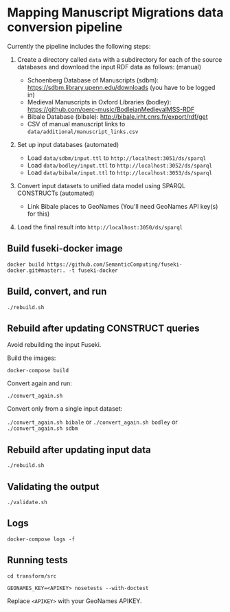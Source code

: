 # Mapping Manuscript Migrations data conversion pipeline

Currently the pipeline includes the following steps:

1. Create a directory called `data` with a subdirectory for each of the source databases and download the input RDF data as follows: (manual)
    * Schoenberg Database of Manuscripts (sdbm): https://sdbm.library.upenn.edu/downloads (you have to be logged in)
    * Medieval Manuscripts in Oxford Libraries (bodley): https://github.com/oerc-music/BodleianMedievalMSS-RDF
    * Bibale Database (bibale): http://bibale.irht.cnrs.fr/export/rdf/get
    * CSV of manual manuscript links to `data/additional/manuscript_links.csv`

2. Set up input databases (automated)
    * Load `data/sdbm/input.ttl` to `http://localhost:3051/ds/sparql`
    * Load `data/bodley/input.ttl` to `http://localhost:3052/ds/sparql`
    * Load `data/bibale/input.ttl` to `http://localhost:3053/ds/sparql`

3. Convert input datasets to unified data model using SPARQL CONSTRUCTs (automated)
    * Link Bibale places to GeoNames (You'll need GeoNames API key(s) for this)

4. Load the final result into `http://localhost:3050/ds/sparql`

## Build fuseki-docker image
`docker build https://github.com/SemanticComputing/fuseki-docker.git#master:. -t fuseki-docker`

## Build, convert, and run

`./rebuild.sh`


## Rebuild after updating CONSTRUCT queries

Avoid rebuilding the input Fuseki.

Build the images:

`docker-compose build`

Convert again and run:

`./convert_again.sh`

Convert only from a single input dataset:

`./convert_again.sh bibale`
or
`./convert_again.sh bodley`
or
`./convert_again.sh sdbm`


## Rebuild after updating input data

`./rebuild.sh`


## Validating the output

`./validate.sh`


## Logs

`docker-compose logs -f`


## Running tests

`cd transform/src`

`GEONAMES_KEY=<APIKEY> nosetests --with-doctest`

Replace `<APIKEY>` with your GeoNames APIKEY.
